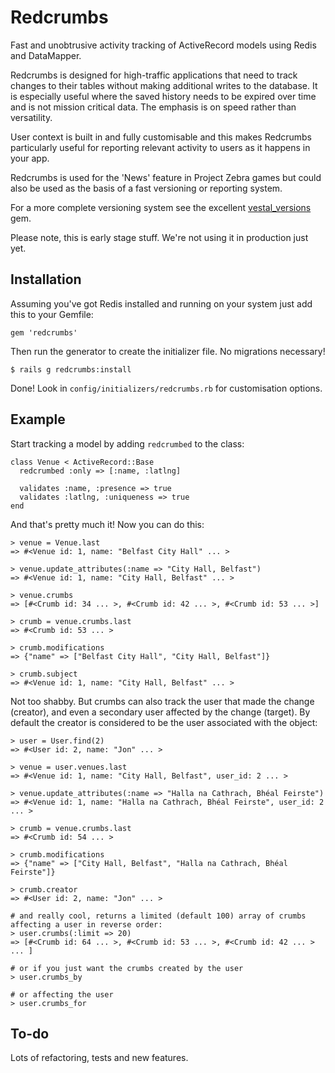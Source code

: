 # Redcrumbs

Fast and unobtrusive activity tracking of ActiveRecord models using Redis and DataMapper.

Redcrumbs is designed for high-traffic applications that need to track changes to their tables without making additional writes to the database. It is especially useful where the saved history needs to be expired over time and is not mission critical data. The emphasis is on speed rather than versatility.

User context is built in and fully customisable and this makes Redcrumbs particularly useful for reporting relevant activity to users as it happens in your app.

Redcrumbs is used for the 'News' feature in Project Zebra games but could also be used as the basis of a fast versioning or reporting system.

For a more complete versioning system see the excellent [vestal_versions](https://github.com/laserlemon/vestal_versions) gem.

Please note, this is early stage stuff. We're not using it in production just yet.

## Installation

Assuming you've got Redis installed and running on your system just add this to your Gemfile:

```
gem 'redcrumbs'
```

Then run the generator to create the initializer file. No migrations necessary!

```
$ rails g redcrumbs:install
```

Done! Look in `config/initializers/redcrumbs.rb` for customisation options.

## Example

Start tracking a model by adding `redcrumbed` to the class:

```
class Venue < ActiveRecord::Base
  redcrumbed :only => [:name, :latlng]
  
  validates :name, :presence => true
  validates :latlng, :uniqueness => true
end
```

And that's pretty much it! Now you can do this:

```
> venue = Venue.last
=> #<Venue id: 1, name: "Belfast City Hall" ... >

> venue.update_attributes(:name => "City Hall, Belfast")
=> #<Venue id: 1, name: "City Hall, Belfast" ... >

> venue.crumbs
=> [#<Crumb id: 34 ... >, #<Crumb id: 42 ... >, #<Crumb id: 53 ... >]

> crumb = venue.crumbs.last
=> #<Crumb id: 53 ... >

> crumb.modifications
=> {"name" => ["Belfast City Hall", "City Hall, Belfast"]}

> crumb.subject
=> #<Venue id: 1, name: "City Hall, Belfast" ... >

```

Not too shabby. But crumbs can also track the user that made the change (creator), and even a secondary user affected by the change (target). By default the creator is considered to be the user associated with the object:

```
> user = User.find(2)
=> #<User id: 2, name: "Jon" ... >

> venue = user.venues.last
=> #<Venue id: 1, name: "City Hall, Belfast", user_id: 2 ... >

> venue.update_attributes(:name => "Halla na Cathrach, Bhéal Feirste")
=> #<Venue id: 1, name: "Halla na Cathrach, Bhéal Feirste", user_id: 2 ... >

> crumb = venue.crumbs.last
=> #<Crumb id: 54 ... >

> crumb.modifications
=> {"name" => ["City Hall, Belfast", "Halla na Cathrach, Bhéal Feirste"]}

> crumb.creator
=> #<User id: 2, name: "Jon" ... >

# and really cool, returns a limited (default 100) array of crumbs affecting a user in reverse order:
> user.crumbs(:limit => 20)
=> [#<Crumb id: 64 ... >, #<Crumb id: 53 ... >, #<Crumb id: 42 ... > ... ]

# or if you just want the crumbs created by the user
> user.crumbs_by

# or affecting the user
> user.crumbs_for

```

## To-do

Lots of refactoring, tests and new features.

